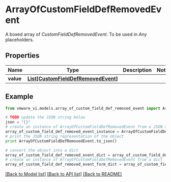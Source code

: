# ArrayOfCustomFieldDefRemovedEvent

A boxed array of *CustomFieldDefRemovedEvent*. To be used in *Any* placeholders. 

## Properties
Name | Type | Description | Notes
------------ | ------------- | ------------- | -------------
**value** | [**List[CustomFieldDefRemovedEvent]**](CustomFieldDefRemovedEvent.md) |  | 

## Example

```python
from vmware_vi.models.array_of_custom_field_def_removed_event import ArrayOfCustomFieldDefRemovedEvent

# TODO update the JSON string below
json = "{}"
# create an instance of ArrayOfCustomFieldDefRemovedEvent from a JSON string
array_of_custom_field_def_removed_event_instance = ArrayOfCustomFieldDefRemovedEvent.from_json(json)
# print the JSON string representation of the object
print ArrayOfCustomFieldDefRemovedEvent.to_json()

# convert the object into a dict
array_of_custom_field_def_removed_event_dict = array_of_custom_field_def_removed_event_instance.to_dict()
# create an instance of ArrayOfCustomFieldDefRemovedEvent from a dict
array_of_custom_field_def_removed_event_form_dict = array_of_custom_field_def_removed_event.from_dict(array_of_custom_field_def_removed_event_dict)
```
[[Back to Model list]](../README.md#documentation-for-models) [[Back to API list]](../README.md#documentation-for-api-endpoints) [[Back to README]](../README.md)


